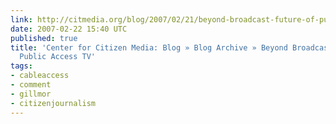 ```yaml
---
link: http://citmedia.org/blog/2007/02/21/beyond-broadcast-future-of-public-access-tv/#comment-98367
date: 2007-02-22 15:40 UTC
published: true
title: 'Center for Citizen Media: Blog » Blog Archive » Beyond Broadcast: Future of
  Public Access TV'
tags:
- cableaccess
- comment
- gillmor
- citizenjournalism
---
```



